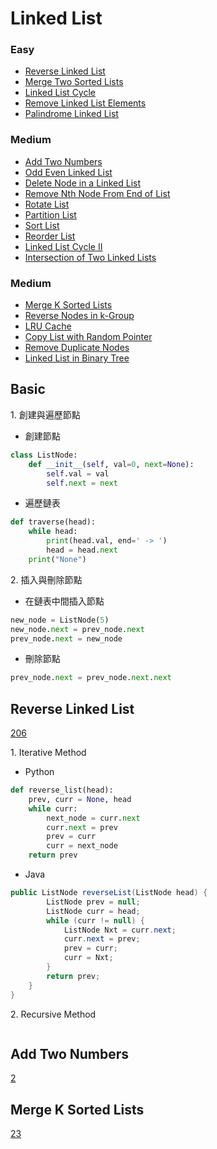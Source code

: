 # Linked List
<!------------------------------------------------------------------------------------------------------------------------------------------------------>
### Easy
- [Reverse Linked List](#Reverse-Linked-List)
- [Merge Two Sorted Lists](#Merge-Two-Sorted-Lists)
- [Linked List Cycle](#Linked-List-Cycle)
- [Remove Linked List Elements](#Remove-Linked-List-Elements)
- [Palindrome Linked List](#Palindrome-Linked-List)

### Medium
- [Add Two Numbers](#Add-Two-Numbers)
- [Odd Even Linked List](#Odd-Even-Linked-List)
- [Delete Node in a Linked List](#Delete-Node-in-a-Linked-List)
- [Remove Nth Node From End of List](#Remove-Nth-Node-From-End-of-List)
- [Rotate List](#Rotate-List)
- [Partition List](#Partition-List)
- [Sort List](#Sort-List)
- [Reorder List](#Reorder-List)
- [Linked List Cycle II](#Linked-List-Cycle-II)
- [Intersection of Two Linked Lists](#Intersection-of-Two-Linked-Lists)

### Medium
- [Merge K Sorted Lists](#Merge-K-Sorted-Lists)
- [Reverse Nodes in k-Group](#Reverse-Nodes-in-k-Group)
- [LRU Cache](#LRU-Cache)
- [Copy List with Random Pointer](#Copy-List-with-Random-Pointer)
- [Remove Duplicate Nodes](#Remove-Duplicate-Nodes)
- [Linked List in Binary Tree](#Linked-List-in-Binary-Tree)

<!------------------------------------------------------------------------------------------------------------------------------------------------------>
## Basic
1\. 創建與遍歷節點

- 創建節點
  
```python
class ListNode:
    def __init__(self, val=0, next=None):
        self.val = val
        self.next = next
```

- 遍歷鏈表
   
```python
def traverse(head):
    while head:
        print(head.val, end=' -> ')
        head = head.next
    print("None")
```

2\. 插入與刪除節點 
   
- 在鏈表中間插入節點

```python
new_node = ListNode(5)
new_node.next = prev_node.next
prev_node.next = new_node
```

- 刪除節點
  
```python
prev_node.next = prev_node.next.next
```

<!------------------------------------------------------------------------------------------------------------------------------------------------------>
<!--Easy-->
## Reverse Linked List
[206](https://leetcode.com/problems/Reverse-Linked-List/)

1\. Iterative Method

- Python
```python
def reverse_list(head):
    prev, curr = None, head
    while curr:
        next_node = curr.next
        curr.next = prev
        prev = curr
        curr = next_node
    return prev
```

- Java
```java
public ListNode reverseList(ListNode head) {
        ListNode prev = null;
        ListNode curr = head;
        while (curr != null) {
            ListNode Nxt = curr.next;
            curr.next = prev;
            prev = curr;
            curr = Nxt;
        }
        return prev;
    }
}
```

2\. Recursive Method

```python

```
<!------------------------------------------------------------------------------------------------------------------------------------------------------>
<!--Medium-->
## Add Two Numbers
[2](https://leetcode.com/problems/Add-Two-Numbers/)

<!------------------------------------------------------------------------------------------------------------------------------------------------------>
<!--Hard-->
## Merge K Sorted Lists
[23](https://leetcode.com/problems/Merge-K-Sorted-Lists/)
